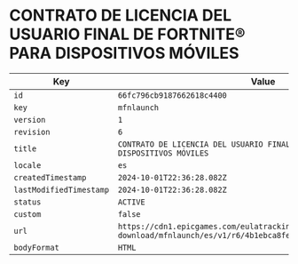 # CONTRATO DE LICENCIA DEL USUARIO FINAL DE FORTNITE® PARA DISPOSITIVOS MÓVILES

| Key | Value |
| --- | ----- |
| `id` | `66fc796cb9187662618c4400` |
| `key` | `mfnlaunch` |
| `version` | `1` |
| `revision` | `6` |
| `title` | `CONTRATO DE LICENCIA DEL USUARIO FINAL DE FORTNITE® PARA DISPOSITIVOS MÓVILES` |
| `locale` | `es` |
| `createdTimestamp` | `2024-10-01T22:36:28.082Z` |
| `lastModifiedTimestamp` | `2024-10-01T22:36:28.082Z` |
| `status` | `ACTIVE` |
| `custom` | `false` |
| `url` | `https://cdn1.epicgames.com/eulatracking-download/mfnlaunch/es/v1/r6/4b1ebca8fec87647151ff8b9a27ec93c.pdf` |
| `bodyFormat` | `HTML` |
